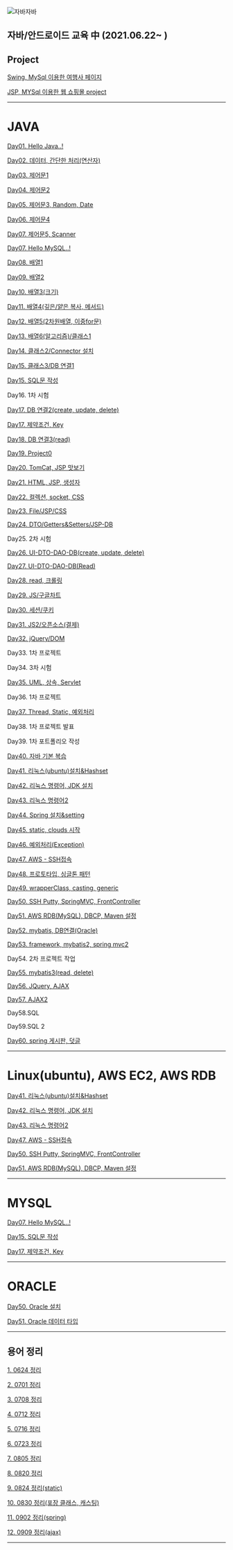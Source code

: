 ![자바자바](https://media.vlpt.us/images/ggg5483/post/321cb142-3670-46bd-8ed7-f462855289a5/img.jpg)

## 자바/안드로이드 교육 中 (2021.06.22~ )


## Project
[Swing, MySql 이용한 여행사 페이지](https://github.com/Yul-i/swing_tour)

[JSP, MYSql 이용한 웹 쇼핑몰 project](https://github.com/Yul-i/Makgeolli_Market)

---

# JAVA

[Day01. Hello Java..!](https://www.notion.so/Day01-Hello-Java-04510cfdc1044ae6b6bd7a07d484f62e)

[Day02. 데이터, 간단한 처리(연산자)](https://www.notion.so/Day02-b2726ed9bba348889dcb37b41923693d)

[Day03. 제어문1](https://www.notion.so/Day03-1-b6cc06985cf24ed398ddee76403c784c)

[Day04. 제어문2](https://www.notion.so/Day04-2-48069f0fa92844e58e2fd3b2d9e20eb1)

[Day05. 제어문3, Random, Date](https://www.notion.so/Day05-3-Random-Date-6b4c15c41a064f558ceeec1de0ac3d2d)

[Day06. 제어문4](https://www.notion.so/Day06-4-69d43d8ba84e4377b772b450cff203e3)

[Day07. 제어문5, Scanner](https://www.notion.so/Day07-5-Scanner-5554eaa9298040d0ab714c60da774158)

[Day07. Hello MySQL..!](https://www.notion.so/Day07-Hello-MySQL-6b06be3db50844e39e551c2cd724dfc2)

[Day08. 배열1](https://www.notion.so/Day08-1-d534f4d98f9346e587fe061ba0689402)

[Day09. 배열2](https://www.notion.so/Day09-2-73cb94a02eef4692b6a4895c847da41e)

[Day10. 배열3(크기)](https://www.notion.so/Day10-3-9036243634b44e0993c6751bf040a3d4)

[Day11. 배열4(깊은/얕은 복사, 메서드)](https://www.notion.so/Day11-4-366523af4edf46eb91f759cf5531049b)

[Day12. 배열5(2차원배열, 이중for문)](https://www.notion.so/Day12-5-2-for-a7497e57c4a64e67879535af3f6b1d64)

[Day13. 배열6(알고리즘)/클래스1](https://www.notion.so/Day13-6-1-4e011b13557a4242899ff15a17bcc4c9)

[Day14. 클래스2/Connector 설치](https://www.notion.so/Day14-2-Connector-a332d080fe3b454e80258e34d11b55e1)

[Day15. 클래스3/DB 연결1](https://www.notion.so/Day15-3-DB-1-8a5d6f70233a4a6a9289471eaf74fc6b)

[Day15. SQL문 작성](https://www.notion.so/Day15-SQL-8643da1fccfb4b03a0851471d7879fb8)

Day16. 1차 시험

[Day17. DB 연결2(create, update, delete)](https://www.notion.so/Day17-DB-2-create-update-delete-417968e5c5a743e4b45075fcf8cff73a)

[Day17. 제약조건, Key](https://www.notion.so/Day17-Key-1ea2eb3fa8c14f5598475e8c4879b5b2)

[Day18. DB 연결3(read)](https://www.notion.so/Day18-DB-3-read-2a7b931941204b34ac6c377cf9ed368e)

[Day19. Project0](https://www.notion.so/Day19-Project0-21ddf61b19b1413d83341550225397a1)

[Day20. TomCat, JSP 맛보기](https://www.notion.so/Day20-TomCat-JSP-28792f4f58234354b77e1d91b00c4b3f)

[Day21. HTML, JSP, 생성자](https://www.notion.so/Day21-HTML-JSP-99c1f348a74448089b8e2240b6b63b32)

[Day22. 컬렉션, socket, CSS](https://www.notion.so/Day22-socket-CSS-00544c4c738a47998f44fb71a387d7e6)

[Day23. File/JSP/CSS](https://www.notion.so/Day23-File-JSP-CSS-4ba356f645534290a28328def52ddd50)

[Day24. DTO/Getters&Setters/JSP-DB](https://www.notion.so/Day24-DTO-Getters-Setters-JSP-DB-63bd9a69fe334e398e7eb57e0b198a35)

Day25. 2차 시험

[Day26.  UI-DTO-DAO-DB(create, update, delete)](https://www.notion.so/Day26-UI-DTO-DAO-DB-create-update-delete-2006177961bc48af9ecdd69f5ef7361a)

[Day27.  UI-DTO-DAO-DB(Read)](https://www.notion.so/Day27-UI-DTO-DAO-DB-Read-0d79fabcda2e45a6a64376dd3eb2072c)

[Day28. read, 크롤링](https://www.notion.so/Day28-read-1c437d1dcef04e2eb1515b99f44a5346)

[Day29. JS/구글차트](https://www.notion.so/Day29-JS-b84e61b310b5496bab9f0a93f03d3114)

[Day30. 세션/쿠키](https://www.notion.so/Day30-8362109460d740b28d4acefbb0d6f495)

[Day31. JS2/오픈소스(결제)](https://www.notion.so/Day31-JS2-f468f3c2b2d24669b93f765160e20ca0)

[Day32. jQuery/DOM](https://www.notion.so/Day32-jQuery-DOM-b3489aaa19174b08bc3e5c72828989ec)

Day33. 1차 프로젝트

Day34. 3차 시험

[Day35. UML, 상속, Servlet](https://www.notion.so/Day35-UML-Servlet-6ad5c2e1300e443fbd41661c71930129)

Day36. 1차 프로젝트

[Day37. Thread, Static, 예외처리](https://www.notion.so/Day37-Thread-Static-2b0a413a8dad4152bb3cf4c8ddb5c30d)

Day38. 1차 프로젝트 발표

Day39. 1차 포트폴리오 작성

[Day40. 자바 기본 복습](https://www.notion.so/Day40-c32e57fae0094c3f9811e8ca01c685d5)

[Day41. 리눅스(ubuntu)설치&Hashset](https://www.notion.so/Day41-ubuntu-Hashset-83a323d03e7248b2985c8e920651fdce)

[Day42. 리눅스 명령어, JDK 설치](https://www.notion.so/Day42-JDK-0dae5e8b73294673be8b8718d3e56fa8)

[Day43. 리눅스 명령어2](https://www.notion.so/Day43-2-7c74e557502a4066986e985c5ee8f649)

[Day44. Spring 설치&setting](https://www.notion.so/Day44-Spring-setting-e717940c3a6b4c389773cc1dcb07e4b1)

[Day45. static, clouds 시작](https://www.notion.so/Day45-static-clouds-a15337d4fdd1484d91a08b0fe4d69cc7)

[Day46. 예외처리(Exception)](https://www.notion.so/Day46-Exception-176f9086e67a42e6af721ebdadd0a811)

[Day47. AWS - SSH접속](https://www.notion.so/Day47-AWS-SSH-e8de9e491d4b4ea5bc0580c3b881619b)

[Day48. 프로토타입, 싱글톤 패턴](https://www.notion.so/Day48-8404506b8d514e8bb3ab6694f3935948)

[Day49. wrapperClass, casting, generic](https://www.notion.so/Day49-wrapperClass-casting-generic-033b293fa3fb4c0685cb4f4f1897a073)

[Day50. SSH Putty, SpringMVC, FrontController](https://www.notion.so/Day50-SSH-Putty-SpringMVC-FrontController-8d012284eb7f4748a90275db17d81771)

[Day51. AWS RDB(MySQL), DBCP, Maven 설정](https://www.notion.so/Day51-AWS-RDB-MySQL-DBCP-Maven-23e591505f294611a6a185b908090508)

[Day52. mybatis, DB연결(Oracle)](https://www.notion.so/Day52-mybatis-DB-Oracle-c5eaba6ea33943208691bdd704cb97e4)

[Day53. framework, mybatis2, spring mvc2](https://www.notion.so/Day53-framework-mybatis2-spring-mvc2-674bdd656efe4c639caaf7f6e2e057a9)

Day54. 2차 프로젝트 작업

[Day55. mybatis3(read, delete)](https://www.notion.so/Day55-mybatis3-read-delete-36c093d6bbe64a7ab41fa6978a55d196)

[Day56. JQuery, AJAX](https://www.notion.so/Day56-JQuery-AJAX-803503d0a8ec439586d90ab90e67b80e)

[Day57. AJAX2](https://www.notion.so/Day57-AJAX2-dacdda3d79bc477697a6b8aa8999e571)

Day58.SQL

Day59.SQL 2

[Day60. spring 게시판, 덧글](https://www.notion.so/Day60-spring-291d89f8040f4d658a7f86cd4ba8c26d)

---

# Linux(ubuntu), AWS EC2, AWS RDB

[Day41. 리눅스(ubuntu)설치&Hashset](https://www.notion.so/Day41-ubuntu-Hashset-83a323d03e7248b2985c8e920651fdce)

[Day42. 리눅스 명령어, JDK 설치](https://www.notion.so/Day42-JDK-0dae5e8b73294673be8b8718d3e56fa8)

[Day43. 리눅스 명령어2](https://www.notion.so/Day43-2-7c74e557502a4066986e985c5ee8f649)

[Day47. AWS - SSH접속](https://www.notion.so/Day47-AWS-SSH-e8de9e491d4b4ea5bc0580c3b881619b)

[Day50. SSH Putty, SpringMVC, FrontController](https://www.notion.so/Day50-SSH-Putty-SpringMVC-FrontController-8d012284eb7f4748a90275db17d81771)

[Day51. AWS RDB(MySQL), DBCP, Maven 설정](https://www.notion.so/Day51-AWS-RDB-MySQL-DBCP-Maven-23e591505f294611a6a185b908090508)

---

# MYSQL

[Day07. Hello MySQL..!](https://www.notion.so/Day07-Hello-MySQL-6b06be3db50844e39e551c2cd724dfc2)

[Day15. SQL문 작성](https://www.notion.so/Day15-SQL-8643da1fccfb4b03a0851471d7879fb8)

[Day17. 제약조건, Key](https://www.notion.so/Day17-Key-1ea2eb3fa8c14f5598475e8c4879b5b2)

---

# ORACLE

[Day50. Oracle 설치](https://www.notion.so/Day50-Oracle-0a652cca3bb44eea835644e00387f69a)

[Day51. Oracle 데이터 타입](https://www.notion.so/Day51-Oracle-2937d12cf27c4dcb83c3eb12799c93b0)

---

## 용어 정리

[1. 0624 정리](https://www.notion.so/0624-888538df4544470cbd283734bcd693dd)

[2. 0701 정리](https://www.notion.so/0701-72709c0e0d0d4052a8c9e939fe75d8e5)

[3. 0708 정리](https://www.notion.so/0708-0322f3e2a0a640fcb3b75edc74e1423d)

[4. 0712 정리](https://www.notion.so/0712-a161544671184d7d8321adef2fef99d4)

[5. 0716 정리](https://www.notion.so/0716-3a882edb353c47bcb4958edde539a21d)

[6. 0723 정리](https://www.notion.so/0723-55163ee8811e4b46b4b830047be7ec17)

[7. 0805 정리](https://www.notion.so/0805-96b3e6f4684840bba317b97d49bdb45e)

[8. 0820 정리](https://www.notion.so/0820-6f35371436c14cf5a77c6897d64d9c1d)

[9. 0824 정리(static)](https://www.notion.so/0824-static-a2ae09c4b7a4462cafce778d2349b530)

[10. 0830 정리(포장 클래스, 캐스팅)](https://www.notion.so/0830-c3eb395d66d14af5a8360287214a3b73)

[11. 0902 정리(spring)](https://www.notion.so/0902-spring-0f269ede85534efda770392bd3216890)

[12. 0909 정리(ajax)](https://www.notion.so/0909-ajax-dfaa79b9581d4c579d07d89551756e2c)

---

